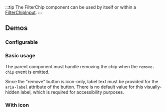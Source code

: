 <script setup>
import { ref } from 'vue';
import { CdxFilterChip } from '@wikimedia/codex';
import FilterChipConfigurable from '@/../component-demos/filter-chip/examples/FilterChipConfigurable.vue';
import FilterChipBasic from '@/../component-demos/filter-chip/examples/FilterChipBasic.vue';
import FilterChipWithIcon from '@/../component-demos/filter-chip/examples/FilterChipWithIcon.vue';

const controlsConfig = [
	{
		name: 'removeButtonLabel',
		type: 'text',
		default: 'Remove'
	},
	{
		name: 'icon',
		type: 'icon'
	},
	{
		name: 'disabled',
		type: 'boolean'
	},
	{
		name: 'default',
		type: 'slot',
		default: 'Filter chip text'
	}
];
</script>

:::tip
The FilterChip component can be used by itself or within a [FilterChipInput](./filter-chip-input.md).
:::

## Demos

### Configurable

<cdx-demo-wrapper :controls-config="controlsConfig" :show-generated-code="true">
<template v-slot:demo="{ propValues, slotValues }">
	<filter-chip-configurable v-bind="propValues">
		{{ slotValues.default }}
	</filter-chip-configurable>
</template>
</cdx-demo-wrapper>

### Basic usage

The parent component must handle removing the chip when the `remove-chip` event is emitted.

Since the "remove" button is icon-only, label text must be provided for the `aria-label` attribute
of the button. There is no default value for this visually-hidden label, which is required for
accessibility purposes.

<cdx-demo-wrapper :force-reset="true">
<template v-slot:demo>
	<filter-chip-basic />
</template>
<template v-slot:code>

:::code-group

<<< @/../component-demos/filter-chip/examples/FilterChipBasic.vue [NPM]

<<< @/../component-demos/filter-chip/examples-mw/FilterChipBasic.vue [MediaWiki]

:::

</template>
</cdx-demo-wrapper>

### With icon

<cdx-demo-wrapper :force-reset="true">
<template v-slot:demo>
	<filter-chip-with-icon />
</template>
<template v-slot:code>

:::code-group

<<< @/../component-demos/filter-chip/examples/FilterChipWithIcon.vue [NPM]

<<< @/../component-demos/filter-chip/examples-mw/FilterChipWithIcon.vue [MediaWiki]

:::

</template>
</cdx-demo-wrapper>
